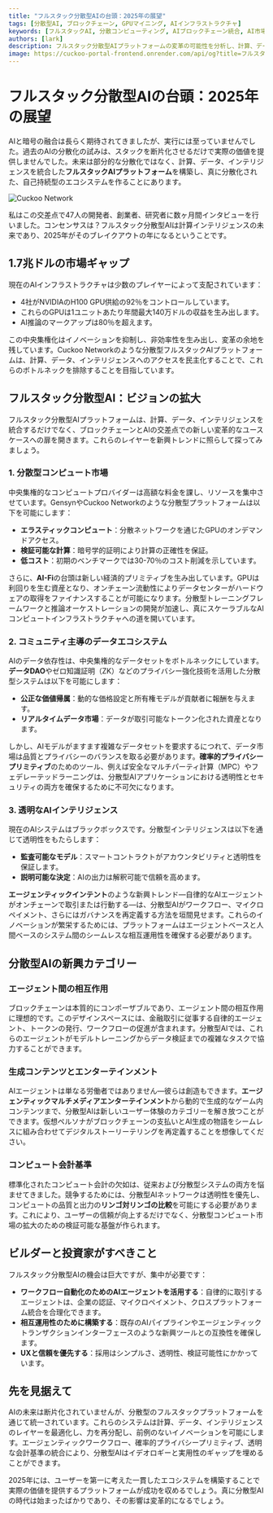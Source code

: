 ```yaml
---
title: "フルスタック分散型AIの台頭：2025年の展望"
tags: [分散型AI, ブロックチェーン, GPUマイニング, AIインフラストラクチャ]
keywords: [フルスタックAI, 分散コンピューティング, AIブロックチェーン統合, AI市場の変革]
authors: [lark]
description: フルスタック分散型AIプラットフォームの変革の可能性を分析し、計算、データ、インテリジェンスを統合することで、中央集権的なAIインフラストラクチャを変革し、2025年までにAI計算へのアクセスを民主化する方法を探ります。
image: https://cuckoo-portal-frontend.onrender.com/api/og?title=フルスタック分散型AIの台頭：2025年の展望
---
```


# フルスタック分散型AIの台頭：2025年の展望

AIと暗号の融合は長らく期待されてきましたが、実行には至っていませんでした。過去のAIの分散化の試みは、スタックを断片化させるだけで実際の価値を提供しませんでした。未来は部分的な分散化ではなく、計算、データ、インテリジェンスを統合した**フルスタックAIプラットフォーム**を構築し、真に分散化された、自己持続型のエコシステムを作ることにあります。

![Cuckoo Network](https://cuckoo-portal-frontend.onrender.com/api/og?title=フルスタック分散型AIの台頭：2025年の展望)

私はこの交差点で47人の開発者、創業者、研究者に数ヶ月間インタビューを行いました。コンセンサスは？フルスタック分散型AIは計算インテリジェンスの未来であり、2025年がそのブレイクアウトの年になるということです。

## 1.7兆ドルの市場ギャップ

現在のAIインフラストラクチャは少数のプレイヤーによって支配されています：

- 4社がNVIDIAのH100 GPU供給の92％をコントロールしています。
- これらのGPUは1ユニットあたり年間最大140万ドルの収益を生み出します。
- AI推論のマークアップは80％を超えます。

この中央集権化はイノベーションを抑制し、非効率性を生み出し、変革の余地を残しています。Cuckoo Networkのような分散型フルスタックAIプラットフォームは、計算、データ、インテリジェンスへのアクセスを民主化することで、これらのボトルネックを排除することを目指しています。

## フルスタック分散型AI：ビジョンの拡大

フルスタック分散型AIプラットフォームは、計算、データ、インテリジェンスを統合するだけでなく、ブロックチェーンとAIの交差点での新しい変革的なユースケースへの扉を開きます。これらのレイヤーを新興トレンドに照らして探ってみましょう。

### **1. 分散型コンピュート市場**

中央集権的なコンピュートプロバイダーは高額な料金を課し、リソースを集中させています。GensynやCuckoo Networkのような分散型プラットフォームは以下を可能にします：

- **エラスティックコンピュート**：分散ネットワークを通じたGPUのオンデマンドアクセス。
- **検証可能な計算**：暗号学的証明により計算の正確性を保証。
- **低コスト**：初期のベンチマークでは30-70％のコスト削減を示しています。

さらに、**AI-Fi**の台頭は新しい経済的プリミティブを生み出しています。GPUは利回りを生む資産となり、オンチェーン流動性によりデータセンターがハードウェアの取得をファイナンスすることが可能になります。分散型トレーニングフレームワークと推論オーケストレーションの開発が加速し、真にスケーラブルなAIコンピュートインフラストラクチャへの道を開いています。

### **2. コミュニティ主導のデータエコシステム**

AIのデータ依存性は、中央集権的なデータセットをボトルネックにしています。**データDAO**やゼロ知識証明（ZK）などのプライバシー強化技術を活用した分散型システムは以下を可能にします：

- **公正な価値帰属**：動的な価格設定と所有権モデルが貢献者に報酬を与えます。
- **リアルタイムデータ市場**：データが取引可能なトークン化された資産となります。

しかし、AIモデルがますます複雑なデータセットを要求するにつれて、データ市場は品質とプライバシーのバランスを取る必要があります。**確率的プライバシープリミティブ**のためのツール、例えば安全なマルチパーティ計算（MPC）やフェデレーテッドラーニングは、分散型AIアプリケーションにおける透明性とセキュリティの両方を確保するために不可欠になります。

### **3. 透明なAIインテリジェンス**

現在のAIシステムはブラックボックスです。分散型インテリジェンスは以下を通じて透明性をもたらします：

- **監査可能なモデル**：スマートコントラクトがアカウンタビリティと透明性を保証します。
- **説明可能な決定**：AIの出力は解釈可能で信頼を高めます。

**エージェンティックインテント**のような新興トレンド—自律的なAIエージェントがオンチェーンで取引または行動する—は、分散型AIがワークフロー、マイクロペイメント、さらにはガバナンスを再定義する方法を垣間見せます。これらのイノベーションが繁栄するためには、プラットフォームはエージェントベースと人間ベースのシステム間のシームレスな相互運用性を確保する必要があります。

## 分散型AIの新興カテゴリー

### **エージェント間の相互作用**

ブロックチェーンは本質的にコンポーザブルであり、エージェント間の相互作用に理想的です。このデザインスペースには、金融取引に従事する自律的エージェント、トークンの発行、ワークフローの促進が含まれます。分散型AIでは、これらのエージェントがモデルトレーニングからデータ検証までの複雑なタスクで協力することができます。

### **生成コンテンツとエンターテインメント**

AIエージェントは単なる労働者ではありません—彼らは創造もできます。**エージェンティックマルチメディアエンターテインメント**から動的で生成的なゲーム内コンテンツまで、分散型AIは新しいユーザー体験のカテゴリーを解き放つことができます。仮想ペルソナがブロックチェーンの支払いとAI生成の物語をシームレスに組み合わせてデジタルストーリーテリングを再定義することを想像してください。

### **コンピュート会計基準**

標準化されたコンピュート会計の欠如は、従来および分散型システムの両方を悩ませてきました。競争するためには、分散型AIネットワークは透明性を優先し、コンピュートの品質と出力の**リンゴ対リンゴの比較**を可能にする必要があります。これにより、ユーザーの信頼が向上するだけでなく、分散型コンピュート市場の拡大のための検証可能な基盤が作られます。

## ビルダーと投資家がすべきこと

フルスタック分散型AIの機会は巨大ですが、集中が必要です：

- **ワークフロー自動化のためのAIエージェントを活用する**：自律的に取引するエージェントは、企業の認証、マイクロペイメント、クロスプラットフォーム統合を合理化できます。
- **相互運用性のために構築する**：既存のAIパイプラインやエージェンティックトランザクションインターフェースのような新興ツールとの互換性を確保します。
- **UXと信頼を優先する**：採用はシンプルさ、透明性、検証可能性にかかっています。

## 先を見据えて

AIの未来は断片化されていませんが、分散型のフルスタックプラットフォームを通じて統一されています。これらのシステムは計算、データ、インテリジェンスのレイヤーを最適化し、力を再分配し、前例のないイノベーションを可能にします。エージェンティックワークフロー、確率的プライバシープリミティブ、透明な会計基準の統合により、分散型AIはイデオロギーと実用性のギャップを埋めることができます。

2025年には、ユーザーを第一に考えた一貫したエコシステムを構築することで実際の価値を提供するプラットフォームが成功を収めるでしょう。真に分散型AIの時代は始まったばかりであり、その影響は変革的になるでしょう。
